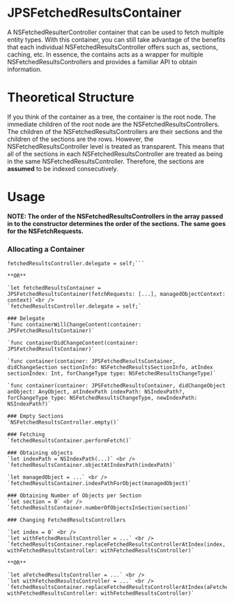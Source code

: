 # JPSFetchedResultsContainer
A NSFetchedResulterController container that can be used to fetch multiple entity types. With this container, you can still take advantage of the benefits that each individual NSFetchedResultsController offers such as, sections, caching, etc. In essence, the contains acts as a wrapper for multiple NSFetchedResultsControllers and provides a familiar API to obtain information.

# Theoretical Structure
If you think of the container as a tree, the container is the root node. The immediate children of the root node are the NSFetchedResultsControllers. The children of the NSFetchedResultsControllers are their sections and the children of the sections are the rows. However, the NSFetchedResultsController level is treated as transparent. This means that all of the sections in each NSFetchedResultsController are treated as being in the same NSFetchedResultsController. Therefore, the sections are **assumed** to be indexed consecutively.

# Usage

**NOTE: The order of the NSFetchedResultsControllers in the array passed in to the constructor determines the order of the sections. The same goes for the NSFetchRequests.**

### Allocating a Container
```let fetchedResultsContainer = JPSFetchedResultsContainer(fetchedResultsControllers: [...], managedObjectContext: context)
fetchedResultsController.delegate = self;```

**OR**

`let fetchedResultsContainer = JPSFetchedResultsContainer(fetchRequests: [...], managedObjectContext: context)`<br />
`fetchedResultsController.delegate = self;`

### Delegate
`func containerWillChangeContent(container: JPSFetchedResultsContainer)`

`func containerDidChangeContent(container: JPSFetchedResultsContainer)`

`func container(container: JPSFetchedResultsContainer, didChangeSection sectionInfo: NSFetchedResultsSectionInfo, atIndex sectionIndex: Int, forChangeType type: NSFetchedResultsChangeType)`

`func container(container: JPSFetchedResultsContainer, didChangeObject anObject: AnyObject, atIndexPath indexPath: NSIndexPath?, forChangeType type: NSFetchedResultsChangeType, newIndexPath: NSIndexPath?)`

### Empty Sections
`NSFetchedResultsController.empty()`

### Fetching
`fetchedResultsContainer.performFetch()`

### Obtaining objects
`let indexPath = NSIndexPath(...)` <br />
`fetchedResultsContainer.objectAtIndexPath(indexPath)`

`let managedObject = ...` <br />
`fetchedResultsContainer.indexPathForObject(managedObject)`

### Obtaining Number of Objects per Section
`let section = 0` <br />
`fetchedResultsContainer.numberOfObjectsInSection(section)`

### Changing FetchedResultsControllers

`let index = 0` <br />
`let withFetchedResultsController = ...` <br />
`fetchedResultsContainer.replaceFetchedResultsControllerAtIndex(index, withFetchedResultsController: withFetchedResultsController)`

**OR**

`let aFetchedResultsController = ...` <br />
`let withFetchedResultsController = ...` <br />
`fetchedResultsContainer.replaceFetchedResultsControllerAtIndex(aFetchedResultsController, withFetchedResultsController: withFetchedResultsController)`
